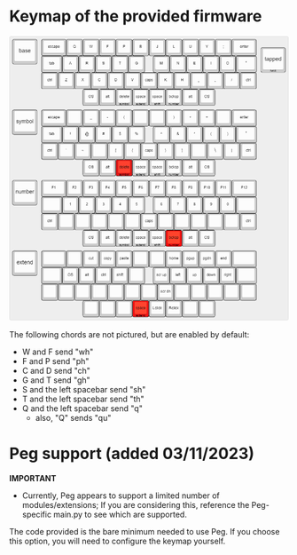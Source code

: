# Keymap of the provided firmware
![keymap](/images/cheatsheet.PNG)

The following chords are not pictured, but are enabled by default:
- W and F send "wh"
- F and P send "ph"
- C and D send "ch"
- G and T send "gh"
- S and the left spacebar send "sh"
- T and the left spacebar send "th"
- Q and the left spacebar send "q"
    - also, "Q" sends "qu"
# Peg support (added 03/11/2023)
**IMPORTANT**
 - Currently, Peg appears to support a limited number of modules/extensions; If you are considering this, reference the Peg-specific main.py to see which are supported.

The code provided is the bare minimum needed to use Peg. If you choose this option, you will need to configure the keymap yourself.
